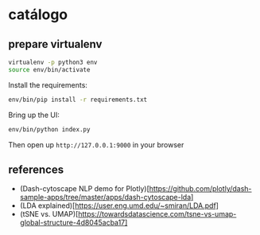 # catálogo

## prepare virtualenv

```bash
virtualenv -p python3 env
source env/bin/activate
```

Install the requirements:

```bash
env/bin/pip install -r requirements.txt
```

Bring up the UI:
```bash
env/bin/python index.py
```

Then open up `http://127.0.0.1:9000` in your browser


## references

* (Dash-cytoscape NLP demo for Plotly)[https://github.com/plotly/dash-sample-apps/tree/master/apps/dash-cytoscape-lda]
* (LDA explained)[https://user.eng.umd.edu/~smiran/LDA.pdf]
* (tSNE vs. UMAP)[https://towardsdatascience.com/tsne-vs-umap-global-structure-4d8045acba17]
